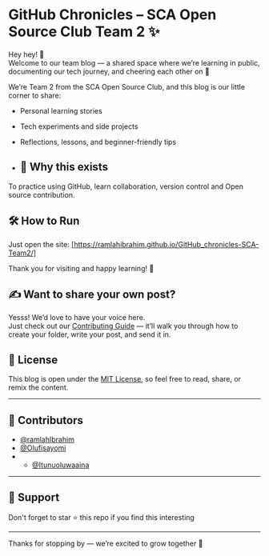 # GitHub Chronicles – SCA Open Source Club Team 2 ✨

Hey hey! 👋  
Welcome to our team blog — a shared space where we’re learning in public, documenting our tech journey, and cheering each other on 🚀

We’re Team 2 from the SCA Open Source Club, and this blog is our little corner to share:

- Personal learning stories
- Tech experiments and side projects
- Reflections, lessons, and beginner-friendly tips
  
- ## 🌟 Why this exists
To practice using GitHub, learn collaboration, version control and Open source contribution.

## 🛠 How to Run
Just open the site: [https://ramlahibrahim.github.io/GitHub_chronicles-SCA-Team2/]


Thank you for visiting and happy learning! 🚀


## ✍️ Want to share your own post?

Yesss! We’d love to have your voice here.  
Just check out our [Contributing Guide](CONTRIBUTING.md) — it’ll walk you through how to create your folder, write your post, and send it in.

## 📜 License

This blog is open under the [MIT License](LICENSE), so feel free to read, share, or remix the content.

---

## 👥 Contributors

- [@ramlahIbrahim](https://github.com/ramlahIbrahim)
- [@Olufisayomi](https://github.com/Olufisayomi)
- - [@Itunuoluwaaina](https://github.com/Itunuoluwaaina)

---

## 📧 Support


Don't forget to star ⭐ this repo if you find this interesting

---
Thanks for stopping by — we’re excited to grow together 🌱
